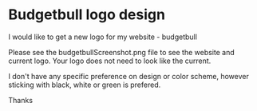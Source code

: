 # Budgetbull logo design
I would like to get a new logo for my website - budgetbull

Please see the budgetbullScreenshot.png file to see the website and current logo. Your logo does not need to look like the current.

I don't have any specific preference on design or color scheme, however sticking with black, white or green is prefered.

Thanks
